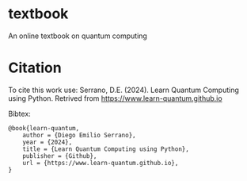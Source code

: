 # textbook
An online textbook on quantum computing

# Citation
To cite this work use:
Serrano, D.E. (2024). Learn Quantum Computing using Python. Retrived from https://www.learn-quantum.github.io

Bibtex:
```
@book{learn-quantum,   
    author = {Diego Emilio Serrano},   
    year = {2024},
    title = {Learn Quantum Computing using Python},   
    publisher = {Github},   
    url = {https://www.learn-quantum.github.io},
}
```
